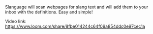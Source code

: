 Slanguage will scan webpages for slang text and will add them to your inbox with the definitions. Easy and simple!

Video link:
https://www.loom.com/share/8fbe014244c64f09a854ddc0e97cec1a
